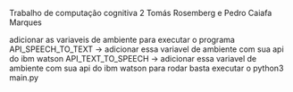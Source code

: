 Trabalho de computação cognitiva 2
Tomás Rosemberg e Pedro Caiafa Marques

adicionar as variaveis de ambiente para executar o programa
API_SPEECH_TO_TEXT -> adicionar essa variavel de ambiente com sua api do ibm watson
API_TEXT_TO_SPEECH -> adicionar essa variavel de ambiente com sua api do ibm watson
para rodar basta executar o python3 main.py
